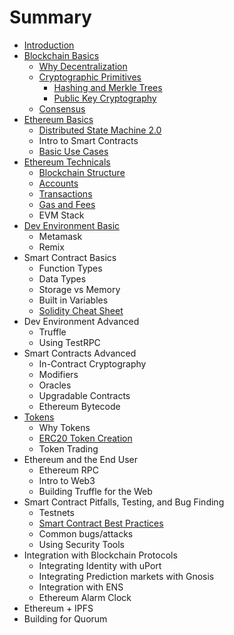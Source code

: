 # Summary

* [Introduction](README.md)
* [Blockchain Basics](blockchain-intro.md)
  * [Why Decentralization](/why-decentralization.md)
  * [Cryptographic Primitives](cryptographic-primitives.md)
    * [Hashing and Merkle Trees](hashing-and-merkle-trees.md)
    * [Public Key Cryptography](public-key-cryptography.md)
  * [Consensus](consensus.md)
* [Ethereum Basics](ethereum-basics.md)
  * [Distributed State Machine 2.0](distributed-state-machine-20.md)
  * Intro to Smart Contracts
  * [Basic Use Cases](basic-use-cases.md)
* [Ethereum Technicals](ethereum-technicals.md)
  * [Blockchain Structure](blockchain-structure.md)
  * [Accounts](accounts.md)
  * [Transactions](transactions.md)
  * [Gas and Fees](/gas-and-fees.md)
  * EVM Stack
* [Dev Environment Basic](dev-environment-i.md)
  * Metamask
  * Remix
* Smart Contract Basics
  * Function Types
  * Data Types
  * Storage vs Memory
  * Built in Variables
  * [Solidity Cheat Sheet](https://s3-eu-west-1.amazonaws.com/b9-academy-assets/public/solidity-cheatsheet.pdf)
* Dev Environment Advanced
  * Truffle
  * Using TestRPC
* Smart Contracts Advanced
  * In-Contract Cryptography
  * Modifiers
  * Oracles
  * Upgradable Contracts
  * Ethereum Bytecode
* [Tokens](tokens.md)
  * Why Tokens
  * [ERC20 Token Creation](token-creation.md)
  * Token Trading
* Ethereum and the End User
  * Ethereum RPC
  * Intro to Web3
  * Building Truffle for the Web
* Smart Contract Pitfalls, Testing, and Bug Finding
  * Testnets
  * [Smart Contract Best Practices](smart-contract-best-practices.md)
  * Common bugs/attacks
  * Using Security Tools
* Integration with Blockchain Protocols
  * Integrating Identity with uPort
  * Integrating Prediction markets with Gnosis
  * Integration with ENS
  * Ethereum Alarm Clock
* Ethereum + IPFS
* Building for Quorum

